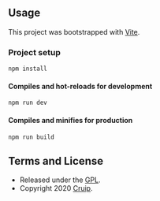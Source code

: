 ## Usage

This project was bootstrapped with [Vite](https://vitejs.dev/).

### Project setup
```
npm install
```

#### Compiles and hot-reloads for development
```
npm run dev
```

#### Compiles and minifies for production
```
npm run build
```

## Terms and License

- Released under the [GPL](https://www.gnu.org/licenses/gpl-3.0.html).
- Copyright 2020 [Cruip](https://cruip.com/).